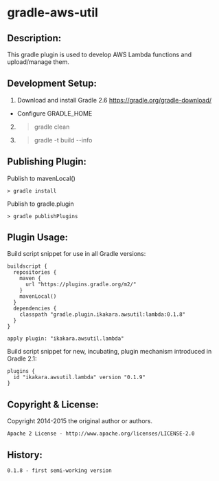 # gradle-aws-util

Description:
--------------
This gradle plugin is used to develop AWS Lambda functions and upload/manage them.

Development Setup:
--------------
1. Download and install Gradle 2.6 https://gradle.org/gradle-download/
  * Configure GRADLE_HOME
2. >gradle clean
3. >gradle -t build --info

Publishing Plugin:
--------------
Publish to mavenLocal()
```
> gradle install
```

Publish to gradle.plugin
```
> gradle publishPlugins
```

Plugin Usage:
--------------
Build script snippet for use in all Gradle versions:
```
buildscript {
  repositories {
    maven {
      url "https://plugins.gradle.org/m2/"
    }
    mavenLocal()
  }
  dependencies {
    classpath "gradle.plugin.ikakara.awsutil:lambda:0.1.8"
  }
}

apply plugin: "ikakara.awsutil.lambda"
```

Build script snippet for new, incubating, plugin mechanism introduced in Gradle 2.1:
```
plugins {
  id "ikakara.awsutil.lambda" version "0.1.9"
}
```

Copyright & License:
--------------
Copyright 2014-2015 the original author or authors.

```
Apache 2 License - http://www.apache.org/licenses/LICENSE-2.0
```

History:
--------------
```
0.1.8 - first semi-working version
```
